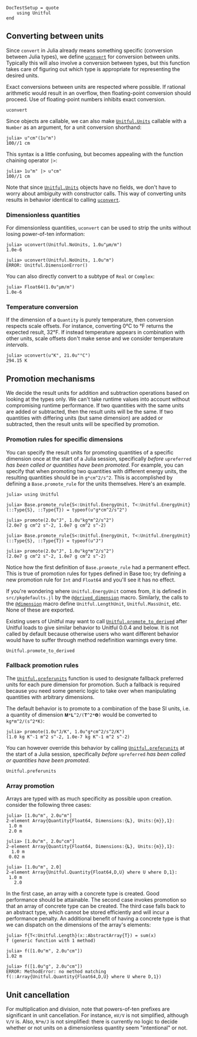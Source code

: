 ```@meta
DocTestSetup = quote
    using Unitful
end
```

## Converting between units

Since `convert` in Julia already means something specific (conversion between
Julia types), we define [`uconvert`](@ref) for conversion between units. Typically
this will also involve a conversion between types, but this function takes care
of figuring out which type is appropriate for representing the desired units.

Exact conversions between units are respected where possible. If rational
arithmetic would result in an overflow, then floating-point conversion should
proceed. Use of floating-point numbers inhibits exact conversion.

```@docs
uconvert
```

Since objects are callable, we can also make [`Unitful.Units`](@ref) callable
with a `Number` as an argument, for a unit conversion shorthand:

```jldoctest
julia> u"cm"(1u"m")
100//1 cm
```

This syntax is a little confusing, but becomes appealing with the function
chaining operator `|>`:

```jldoctest
julia> 1u"m" |> u"cm"
100//1 cm
```

Note that since [`Unitful.Units`](@ref) objects have no fields, we don't have
to worry about ambiguity with constructor calls. This way of converting units
results in behavior identical to calling [`uconvert`](@ref).

### Dimensionless quantities

For dimensionless quantities, `uconvert` can be used to strip the units without
losing power-of-ten information:

```jldoctest
julia> uconvert(Unitful.NoUnits, 1.0u"μm/m")
1.0e-6

julia> uconvert(Unitful.NoUnits, 1.0u"m")
ERROR: Unitful.DimensionError()
```

You can also directly convert to a subtype of `Real` or `Complex`:

```jldoctest
julia> Float64(1.0u"μm/m")
1.0e-6
```

### Temperature conversion

If the dimension of a `Quantity` is purely temperature, then conversion
respects scale offsets. For instance, converting 0°C to °F returns the expected
result, 32°F. If instead temperature appears in combination with other units,
scale offsets don't make sense and we consider temperature *intervals*.

```jldoctest
julia> uconvert(u"K", 21.0u"°C")
294.15 K
```

## Promotion mechanisms

We decide the result units for addition and subtraction operations based
on looking at the types only. We can't take runtime values into account
without compromising runtime performance. If two quantities with the same units
are added or subtracted, then the result units will be the same. If two quantities
with differing units (but same dimension) are added or subtracted, then
the result units will be specified by promotion.

### Promotion rules for specific dimensions

You can specify the result units for promoting quantities of a specific dimension
once at the start of a Julia session, specifically *before* `upreferred` *has been
called or quantities have been promoted*. For example, you can specify that when promoting
two quantities with different energy units, the resulting quantities
should be in `g*cm^2/s^2`. This is accomplished by defining a `Base.promote_rule`
for the units themselves. Here's an example.

```jldoctest
julia> using Unitful

julia> Base.promote_rule{S<:Unitful.EnergyUnit, T<:Unitful.EnergyUnit}(::Type{S}, ::Type{T}) = typeof(u"g*cm^2/s^2")

julia> promote(2.0u"J", 1.0u"kg*m^2/s^2")
(2.0e7 g cm^2 s^-2, 1.0e7 g cm^2 s^-2)

julia> Base.promote_rule{S<:Unitful.EnergyUnit, T<:Unitful.EnergyUnit}(::Type{S}, ::Type{T}) = typeof(u"J")

julia> promote(2.0u"J", 1.0u"kg*m^2/s^2")
(2.0e7 g cm^2 s^-2, 1.0e7 g cm^2 s^-2)
```

Notice how the first definition of `Base.promote_rule` had a permanent effect.
This is true of promotion rules for types defined in Base too; try defining a
new promotion rule for `Int` and `Float64` and you'll see it has no effect.

If you're wondering where `Unitful.EnergyUnit` comes from, it is defined in
`src/pkgdefaults.jl` by the [`@derived_dimension`](@ref) macro. Similarly,
the calls to the [`@dimension`](@ref) macro define `Unitful.LengthUnit`,
`Unitful.MassUnit`, etc. None of these are exported.

Existing users of Unitful may want to call [`Unitful.promote_to_derived`](@ref)
after Unitful loads to give similar behavior to Unitful 0.0.4 and below. It is
not called by default because otherwise users who want different behavior would
have to suffer through method redefinition warnings every time.

```@docs
Unitful.promote_to_derived
```

### Fallback promotion rules

The [`Unitful.preferunits`](@ref) function is used to designate fallback
preferred units for each pure dimension for promotion. Such a fallback is
required because you need some generic logic to take over when manipulating
quantities with arbitrary dimensions.

The default behavior is to promote to a combination of the base SI units, i.e.
a quantity of dimension `𝐌*𝐋^2/(𝐓^2*𝚯)` would be converted to `kg*m^2/(s^2*K)`:

```jldoctest
julia> promote(1.0u"J/K", 1.0u"g*cm^2/s^2/K")
(1.0 kg K^-1 m^2 s^-2, 1.0e-7 kg K^-1 m^2 s^-2)
```

You can however override this behavior by calling [`Unitful.preferunits`](@ref)
at the start of a Julia session, specifically *before* `upreferred` *has been
called or quantities have been promoted*.

```@docs
Unitful.preferunits
```

### Array promotion

Arrays are typed with as much specificity as possible upon creation. consider
the following three cases:

```jldoctest
julia> [1.0u"m", 2.0u"m"]
2-element Array{Quantity{Float64, Dimensions:{𝐋}, Units:{m}},1}:
 1.0 m
 2.0 m

julia> [1.0u"m", 2.0u"cm"]
2-element Array{Quantity{Float64, Dimensions:{𝐋}, Units:{m}},1}:
  1.0 m
 0.02 m

julia> [1.0u"m", 2.0]
2-element Array{Unitful.Quantity{Float64,D,U} where U where D,1}:
 1.0 m
   2.0
```

In the first case, an array with a concrete type is created. Good
performance should be attainable. The second case invokes promotion so that an
array of concrete type can be created. The third case falls back to an abstract
type, which cannot be stored efficiently and will incur a performance penalty.
An additional benefit of having a concrete type is that we can dispatch on the
dimensions of the array's elements:

```jldoctest
julia> f{T<:Unitful.Length}(x::AbstractArray{T}) = sum(x)
f (generic function with 1 method)

julia> f([1.0u"m", 2.0u"cm"])
1.02 m

julia> f([1.0u"g", 2.0u"cm"])
ERROR: MethodError: no method matching f(::Array{Unitful.Quantity{Float64,D,U} where U where D,1})
```

## Unit cancellation

For multiplication and division, note that powers-of-ten prefixes are significant
in unit cancellation. For instance, `mV/V` is not simplified, although `V/V` is.
Also, `N*m/J` is not simplified: there is currently no logic to decide
whether or not units on a dimensionless quantity seem "intentional" or not.
